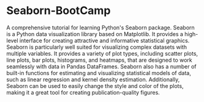 # Seaborn-BootCamp
A comprehensive tutorial for learning Python's Seaborn package. 
Seaborn is a Python data visualization library based on Matplotlib. It provides a high-level interface for creating attractive and informative statistical graphics. Seaborn is particularly well suited for visualizing complex datasets with multiple variables. It provides a variety of plot types, including scatter plots, line plots, bar plots, histograms, and heatmaps, that are designed to work seamlessly with data in Pandas DataFrames. Seaborn also has a number of built-in functions for estimating and visualizing statistical models of data, such as linear regression and kernel density estimation. Additionally, Seaborn can be used to easily change the style and color of the plots, making it a great tool for creating publication-quality figures.
